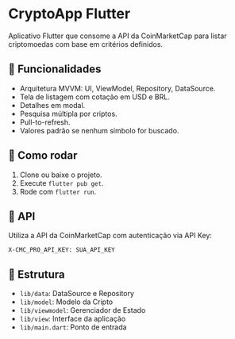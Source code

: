 
# CryptoApp Flutter

Aplicativo Flutter que consome a API da CoinMarketCap para listar criptomoedas com base em critérios definidos.

## 🔧 Funcionalidades

- Arquitetura MVVM: UI, ViewModel, Repository, DataSource.
- Tela de listagem com cotação em USD e BRL.
- Detalhes em modal.
- Pesquisa múltipla por criptos.
- Pull-to-refresh.
- Valores padrão se nenhum símbolo for buscado.

## 🚀 Como rodar

1. Clone ou baixe o projeto.
2. Execute `flutter pub get`.
3. Rode com `flutter run`.

## 🔑 API

Utiliza a API da CoinMarketCap com autenticação via API Key:
```
X-CMC_PRO_API_KEY: SUA_API_KEY
```

## 📁 Estrutura

- `lib/data`: DataSource e Repository
- `lib/model`: Modelo da Cripto
- `lib/viewmodel`: Gerenciador de Estado
- `lib/view`: Interface da aplicação
- `lib/main.dart`: Ponto de entrada
